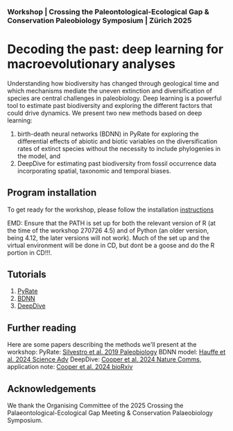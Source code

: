 ### Workshop | Crossing the Paleontological-Ecological Gap & Conservation Paleobiology Symposium | Zürich 2025 

# Decoding the past: deep learning for macroevolutionary analyses

Understanding how biodiversity has changed through geological time and which mechanisms mediate the uneven extinction and diversification of species are central challenges in paleobiology. Deep learning is a powerful tool to estimate past biodiversity and exploring the different factors that could drive dynamics. We present two new methods based on deep learning:
 
1. birth-death neural networks (BDNN) in PyRate for exploring the differential effects of abiotic and biotic variables on the diversification rates of extinct species without the necessity to include phylogenies in the model, and
2. DeepDive for estimating past biodiversity from fossil occurrence data incorporating spatial, taxonomic and temporal biases. 

## Program installation

To get ready for the workshop, please follow the installation [instructions](https://github.com/thauffe/cpeg25/tree/main/programs)

EMD: Ensure that the PATH is set up for both the relevant version of R (at the time of the workshop 270726 4.5) and of Python (an older version, being 4.12, the later versions will not work). Much of the set up and the virtual environment will be done in CD, but dont be a goose and do the R portion in CD!!!.

## Tutorials
1. [PyRate](https://github.com/thauffe/cpeg25/tree/main/tutorials/PyRate)
2. [BDNN](https://github.com/thauffe/cpeg25/tree/main/tutorials/BDNN)
3. [DeepDive](https://github.com/thauffe/cpeg25/blob/main/deepdive_analysis/DeepDive_practical.md)

## Further reading
Here are some papers describing the methods we'll present at the workshop:
PyRate: [Silvestro et al. 2019 Paleobiology](https://doi.org/10.1017/pab.2019.23)
BDNN model: [Hauffe et al. 2024 Science Adv](https://www.science.org/doi/full/10.1126/sciadv.adl2643)
DeepDive: [Cooper et al. 2024 Nature Comms](https://www.nature.com/articles/s41467-024-48434-7), application note: [Cooper et al. 2024 bioRxiv](https://doi.org/10.1101/2024.09.03.610960)


## Acknowledgements
We thank the Organising Committee of the 2025 Crossing the Palaeontological-Ecological Gap Meeting & Conservation Palaeobiology Symposium.
